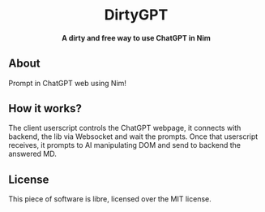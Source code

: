 <div align=center>

# DirtyGPT

#### A dirty and free way to use ChatGPT in Nim

</div>

## About

Prompt in ChatGPT web using Nim!

## How it works?

The client userscript controls the ChatGPT webpage, it connects with backend,
the lib via Websocket and wait the prompts. Once that userscript receives, it
prompts to AI manipulating DOM and send to backend the answered MD.

## License

This piece of software is libre, licensed over the MIT license.

